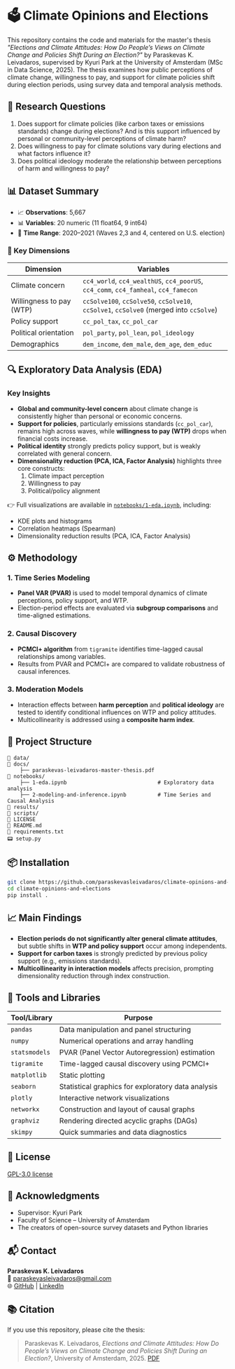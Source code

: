 # 🗳️ Climate Opinions and Elections
This repository contains the code and materials for the master's thesis *"Elections and Climate Attitudes: How Do People’s Views on Climate Change and Policies Shift During an Election?"* by Paraskevas K. Leivadaros, supervised by Kyuri Park at the University of Amsterdam (MSc in Data Science, 2025). The thesis examines how public perceptions of climate change, willingness to pay, and support for climate policies shift during election periods, using survey data and temporal analysis methods.

## 📌 Research Questions
1. Does support for climate policies (like carbon taxes or emissions standards) change during elections? And is this support influenced by personal or community-level perceptions of climate harm?
2. Does willingness to pay for climate solutions vary during elections and what factors influence it?
3. Does political ideology moderate the relationship between perceptions of harm and willingness to pay?  

## 📊 Dataset Summary
- 📈 **Observations**: 5,667  
- 📊 **Variables**: 20 numeric (11 float64, 9 int64)
- 📅 **Time Range**: 2020–2021 (Waves 2,3 and 4, centered on U.S. election)

### 🧱 Key Dimensions
| Dimension                | Variables                                                                              |
|--------------------------|----------------------------------------------------------------------------------------|
| Climate concern          | `cc4_world`, `cc4_wealthUS`, `cc4_poorUS`, `cc4_comm`, `cc4_famheal`, `cc4_famecon`    |
| Willingness to pay (WTP) | `ccSolve100`, `ccSolve50`, `ccSolve10`, `ccSolve1`, `ccSolve0` (merged into `ccSolve`) |
| Policy support           | `cc_pol_tax`, `cc_pol_car`                                                             |
| Political orientation    | `pol_party`, `pol_lean`, `pol_ideology`                                                |
| Demographics             | `dem_income`, `dem_male`, `dem_age`, `dem_educ`                                        |

## 🔍 Exploratory Data Analysis (EDA)
### Key Insights
* **Global and community-level concern** about climate change is consistently higher than personal or economic concerns.
* **Support for policies**, particularly emissions standards (`cc_pol_car`), remains high across waves, while **willingness to pay (WTP)** drops when financial costs increase.
* **Political identity** strongly predicts policy support, but is weakly correlated with general concern.
* **Dimensionality reduction (PCA, ICA, Factor Analysis)** highlights three core constructs:
  1. Climate impact perception
  2. Willingness to pay
  3. Political/policy alignment

👉 Full visualizations are available in [`notebooks/1-eda.ipynb`](notebooks/eda.ipynb), including:
* KDE plots and histograms
* Correlation heatmaps (Spearman)
* Dimensionality reduction results (PCA, ICA, Factor Analysis)

## ⚙️ Methodology
### 1. Time Series Modeling
* **Panel VAR (PVAR)** is used to model temporal dynamics of climate perceptions, policy support, and WTP.
* Election-period effects are evaluated via **subgroup comparisons** and time-aligned estimations.

### 2. Causal Discovery
* **PCMCI+ algorithm** from `tigramite` identifies time-lagged causal relationships among variables.
* Results from PVAR and PCMCI+ are compared to validate robustness of causal inferences.

### 3. Moderation Models
* Interaction effects between **harm perception** and **political ideology** are tested to identify conditional influences on WTP and policy attitudes.
* Multicollinearity is addressed using a **composite harm index**.

## 📁 Project Structure
```
📁 data/
📁 docs/
    ├── paraskevas-leivadaros-master-thesis.pdf
📁 notebooks/
    ├── 1-eda.ipynb                             # Exploratory data analysis
    ├── 2-modeling-and-inference.ipynb          # Time Series and Causal Analysis
📁 results/
📁 scripts/
📜 LICENSE
📄 README.md
📄 requirements.txt
📟 setup.py
```

## 📦 Installation
```bash
git clone https://github.com/paraskevasleivadaros/climate-opinions-and-elections.git
cd climate-opinions-and-elections
pip install .
```

## 📈 Main Findings
* **Election periods do not significantly alter general climate attitudes**, but subtle shifts in **WTP and policy support** occur among independents.
* **Support for carbon taxes** is strongly predicted by previous policy support (e.g., emissions standards).
* **Multicollinearity in interaction models** affects precision, prompting dimensionality reduction through index construction.

## 🧠 Tools and Libraries
| Tool/Library  | Purpose                                            |
| --------------| ---------------------------------------------------|
| `pandas`      | Data manipulation and panel structuring            |
| `numpy`       | Numerical operations and array handling            |
| `statsmodels` | PVAR (Panel Vector Autoregression) estimation      |
| `tigramite`   | Time-lagged causal discovery using PCMCI+          |
| `matplotlib`  | Static plotting                                    |
| `seaborn`     | Statistical graphics for exploratory data analysis |
| `plotly`      | Interactive network visualizations                 |
| `networkx`    | Construction and layout of causal graphs           |
| `graphviz`    | Rendering directed acyclic graphs (DAGs)           |
| `skimpy`      | Quick summaries and data diagnostics               |

## 📜 License
[GPL-3.0 license](/LICENSE)

## 🙏 Acknowledgments
- Supervisor: Kyuri Park  
- Faculty of Science – University of Amsterdam  
- The creators of open-source survey datasets and Python libraries

## 📬 Contact
**Paraskevas K. Leivadaros**  
📧 [paraskevasleivadaros@gmail.com](mailto:paraskevasleivadaros@gmail.com)  
🌐 [GitHub](https://github.com/paraskevasleivadaros) | [LinkedIn](https://linkedin.com/in/paraskevasleivadaros)

## 📚 Citation
If you use this repository, please cite the thesis:
> Paraskevas K. Leivadaros, *Elections and Climate Attitudes: How Do People’s Views on Climate Change and Policies Shift During an Election?*, University of Amsterdam, 2025. [PDF](docs/paraskevas-leivadaros-master-thesis.pdf)